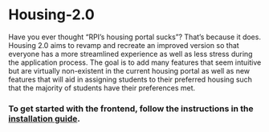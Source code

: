 # Housing-2.0
Have you ever thought “RPI’s housing portal sucks”? That’s because it does. Housing 2.0 aims to revamp and recreate an improved version so that everyone has a more streamlined experience as well as less stress during the application process. The goal is to add many features that seem intuitive but are virtually non-existent in the current housing portal as well as new features that will aid in assigning students to their preferred housing such that the majority of students have their preferences met.

### To get started with the frontend, follow the instructions in the [installation guide](./Docs/install.md).
